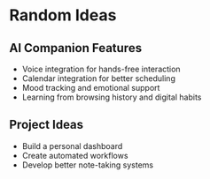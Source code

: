 
# Random Ideas

## AI Companion Features
- Voice integration for hands-free interaction
- Calendar integration for better scheduling
- Mood tracking and emotional support
- Learning from browsing history and digital habits

## Project Ideas
- Build a personal dashboard
- Create automated workflows
- Develop better note-taking systems
